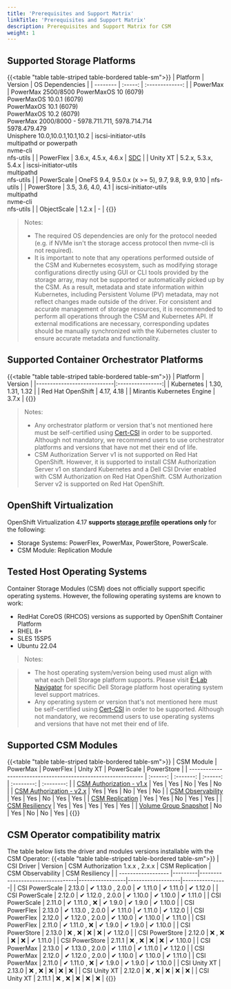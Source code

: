 ```yaml
---
title: 'Prerequisites and Support Matrix'
linkTitle: 'Prerequisites and Support Matrix'
description: Prerequisites and Support Matrix for CSM
weight: 1
---
```


## Supported Storage Platforms

{{<table "table table-striped table-bordered table-sm">}} | Platform | Version |
OS Dependencies | | -------- | :-----: | :-------------: | | PowerMax | PowerMax
2500/8500 PowerMaxOS 10 (6079)<br>PowerMaxOS 10.0.1 (6079)<br>PowerMaxOS 10.1
(6079)<br> PowerMaxOS 10.2 (6079)<br>PowerMax 2000/8000 - 5978.711.711,
5978.714.714<br>5978.479.479<br>Unisphere 10.0,10.0.1,10.1,10.2 |
iscsi-initiator-utils<br>multipathd or powerpath<br>nvme-cli<br>nfs-utils | |
PowerFlex | 3.6.x, 4.5.x, 4.6.x |
[SDC](https://www.dell.com/support/home/en-us/product-support/product/scaleio/drivers)
| | Unity XT | 5.2.x, 5.3.x, 5.4.x |
iscsi-initiator-utils<br>multipathd<br>nfs-utils | | PowerScale | OneFS 9.4,
9.5.0.x (x >= 5), 9.7, 9.8, 9.9, 9.10 | nfs-utils | | PowerStore | 3.5, 3.6,
4.0, 4.1 | iscsi-initiator-utils<br>multipathd<br>nvme-cli<br>nfs-utils | |
ObjectScale | 1.2.x | - | {{</table>}}

> Notes:
>
> - The required OS dependencies are only for the protocol needed (e.g. if NVMe
>   isn't the storage access protocol then nvme-cli is not required).
> - It is important to note that any operations performed outside of the CSM and
>   Kubernetes ecosystem, such as modifying storage configurations directly
>   using GUI or CLI tools provided by the storage array, may not be supported
>   or automatically picked up by the CSM. As a result, metadata and state
>   information within Kubernetes, including Persistent Volume (PV) metadata,
>   may not reflect changes made outside of the driver. For consistent and
>   accurate management of storage resources, it is recommended to perform all
>   operations through the CSM and Kubernetes API. If external modifications are
>   necessary, corresponding updates should be manually synchronized with the
>   Kubernetes cluster to ensure accurate metadata and functionality.

## Supported Container Orchestrator Platforms

{{<table "table table-striped table-bordered table-sm">}} | Platform | Version |
|----------------------------|:----------------:| | Kubernetes | 1.30, 1.31,
1.32 | | Red Hat OpenShift | 4.17, 4.18 | | Mirantis Kubernetes Engine | 3.7.x |
{{</table>}}

> Notes:
>
> - Any orchestrator platform or version that's not mentioned here must be
>   self-certified using [Cert-CSI](../support/cert-csi/) in order to be
>   supported. Although not mandatory, we recommend users to use orchestrator
>   platforms and versions that have not met their end of life.
> - CSM Authorization Server v1 is not supported on Red Hat OpenShift. However,
>   it is supported to install CSM Authorization Server v1 on standard
>   Kubernetes and a Dell CSI Drvier enabled with CSM Authorization on Red Hat
>   OpenShift. CSM Authorization Server v2 is supported on Red Hat OpenShift.

## OpenShift Virtualization

OpenShift Virtualization 4.17 <b> supports
[storage profile](https://github.com/kiagnose/kubevirt-storage-checkup)
operations only </b> for the following: <br>

- Storage Systems: PowerFlex, PowerMax, PowerStore, PowerScale.
- CSM Module: Replication Module

## Tested Host Operating Systems

Container Storage Modules (CSM) does not officially support specific operating
systems. However, the following operating systems are known to work:

- RedHat CoreOS (RHCOS) versions as supported by OpenShift Container Platform
- RHEL 8+
- SLES 15SP5
- Ubuntu 22.04

> Notes:

> - The host operating system/version being used must align with what each Dell
>   Storage platform supports. Please visit
>   [E-Lab Navigator](https://elabnavigator.dell.com/eln/modernHomeSSM) for
>   specific Dell Storage platform host operating system level support matrices.
> - Any operating system or version that's not mentioned here must be
>   self-certified using [Cert-CSI](../support/cert-csi/) in order to be
>   supported. Although not mandatory, we recommend users to use operating
>   systems and versions that have not met their end of life.

## Supported CSM Modules

{{<table "table table-striped table-bordered table-sm">}} | CSM Module |
PowerMax | PowerFlex | Unity XT | PowerScale | PowerStore | |
------------------------------------------------------------- | :------: |
:-------: | :------: | :--------: | :--------: | |
[CSM Authorization - v1.x](../authorization/) | Yes | Yes | No | Yes | No | |
[CSM Authorization - v2.x](../authorization/) | Yes | Yes | No | Yes | No | |
[CSM Observability](../observability/) | Yes | Yes | No | Yes | Yes | |
[CSM Replication](../replication/) | Yes | Yes | No | Yes | Yes | |
[CSM Resiliency](../resiliency/) | Yes | Yes | Yes | Yes | Yes | |
[Volume Group Snapshot](../snapshots/volume-group-snapshots/) | No | Yes | No |
No | Yes | {{</table>}}

## CSM Operator compatibility matrix

The table below lists the driver and modules versions installable with the CSM
Operator: {{<table "table table-striped table-bordered table-sm">}} | CSI Driver
| Version | CSM Authorization 1.x.x , 2.x.x | CSM Replication | CSM
Observability | CSM Resiliency | | ------------------
|---------|---------------------------------|-----------------|-------------------|----------------|
| CSI PowerScale | 2.13.0 | ✔ 1.13.0 , 2.0.0 | ✔ 1.11.0 | ✔ 1.11.0 | ✔ 1.12.0 |
| CSI PowerScale | 2.12.0 | ✔ 1.12.0 , 2.0.0 | ✔ 1.10.0 | ✔ 1.10.0 | ✔ 1.11.0 |
| CSI PowerScale | 2.11.0 | ✔ 1.11.0 , ❌ | ✔ 1.9.0 | ✔ 1.9.0 | ✔ 1.10.0 | | CSI
PowerFlex | 2.13.0 | ✔ 1.13.0 , 2.0.0 | ✔ 1.11.0 | ✔ 1.11.0 | ✔ 1.12.0 | | CSI
PowerFlex | 2.12.0 | ✔ 1.12.0 , 2.0.0 | ✔ 1.10.0 | ✔ 1.10.0 | ✔ 1.11.0 | | CSI
PowerFlex | 2.11.0 | ✔ 1.11.0 , ❌ | ✔ 1.9.0 | ✔ 1.9.0 | ✔ 1.10.0 | | CSI
PowerStore | 2.13.0 | ❌ , ❌ | ❌ | ❌ | ✔ 1.12.0 | | CSI PowerStore | 2.12.0 |
❌ , ❌ | ❌ | ❌ | ✔ 1.11.0 | | CSI PowerStore | 2.11.1 | ❌ , ❌ | ❌ | ❌ | ✔
1.10.0 | | CSI PowerMax | 2.13.0 | ✔ 1.13.0 , 2.0.0 | ✔ 1.11.0 | ✔ 1.11.0 | ✔
1.12.0 | | CSI PowerMax | 2.12.0 | ✔ 1.12.0 , 2.0.0 | ✔ 1.10.0 | ✔ 1.10.0 | ✔
1.11.0 | | CSI PowerMax | 2.11.0 | ✔ 1.11.0 , ❌ | ✔ 1.9.0 | ✔ 1.9.0 | ✔ 1.10.0
| | CSI Unity XT | 2.13.0 | ❌ , ❌ | ❌ | ❌ | ❌ | | CSI Unity XT | 2.12.0 |
❌ , ❌ | ❌ | ❌ | ❌ | | CSI Unity XT | 2.11.1 | ❌ , ❌ | ❌ | ❌ | ❌ |
{{</table>}}
